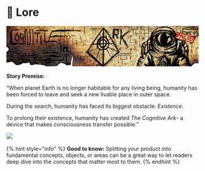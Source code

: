 # 📜 Lore

![LARGE](<../.gitbook/assets/Gitbook Banner.png>)

**Story Premise:**

“When planet Earth is no longer habitable for any living being, humanity has been forced to leave and seek a new livable place in outer space.

During the search, humanity has faced its biggest obstacle: _Existence_.

To prolong their existence, humanity has created _The Cognitive Ark_- a device that makes consciousness transfer possible.”

![](broken-reference)

{% hint style="info" %}
**Good to know:** Splitting your product into fundamental concepts, objects, or areas can be a great way to let readers deep dive into the concepts that matter most to them.
{% endhint %}
